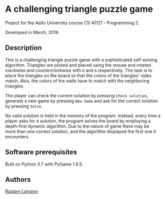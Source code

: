 # A challenging triangle puzzle game 

Project for the Aalto University course CS-A1121 - Programming 2.

Developed in March, 2019.

## Description

This is a challenging triangle puzzle game with a sophisticated self-solving algorithm. Triangles are picked and
placed using the mouse and rotated clockwise and counterclockwise with `D` and `A` respectively. The task is to 
place the triangles on the board so that the colors of the triangles' sides match. Also, the colors of the walls 
have to match with the neighboring triangles.

The player can check the current solution by pressing `Check solution`, generate a new game by pressing 
`New Game` and ask for the correct solution by pressing `Solve`. 

No valid solution is held in the memory of the program. Instead, every time a player asks for a solution, the 
program solves the board by employing a depth-first dynamic algorithm. Due to the nature of game 
there may be more than one correct solution, and the algorithm displayed the first one it encounters. 


## Software prerequisites

Built on Python 3.7 with PyGame 1.9.5.


## Authors

[Rustam Latypov](mailto:rustam.latypov@aalto.fi)